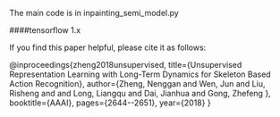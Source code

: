 The main code is in inpainting_semi_model.py

####tensorflow 1.x

If you find this paper helpful, please cite it as follows:

@inproceedings{zheng2018unsupervised,
title={Unsupervised Representation Learning with Long-Term Dynamics for Skeleton Based Action Recognition},
author={Zheng, Nenggan and Wen, Jun and Liu, Risheng and and Long, Liangqu and Dai, Jianhua and Gong, Zhefeng },
booktitle={AAAI},
pages={2644--2651},
year={2018}
}
